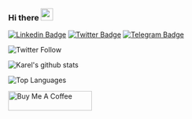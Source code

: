 ### Hi there <img src="https://media.giphy.com/media/hvRJCLFzcasrR4ia7z/giphy.gif" width="25px">

[![Linkedin Badge](https://img.shields.io/badge/-LinkedIn-0e76a8?style=flat-square&logo=Linkedin&logoColor=white)](https://www.linkedin.com/in/karel-diaz-alfonso-7737a6122/)
[![Twitter Badge](https://img.shields.io/badge/-Twitter-00acee?style=flat-square&logo=Twitter&logoColor=white)](https://twitter.com/KarelDiazA)
[![Telegram Badge](https://img.shields.io/badge/-Telegram-0088cc?style=flat-square&logo=Telegram&logoColor=white)](https://t.me/KarelDiazAlfonso)

![Twitter Follow](https://img.shields.io/twitter/follow/kareldiaza?color=%20%2300acee&label=Follow%20me%20on%20Twitter&style=for-the-badge) 



![Karel's github stats](https://github-readme-stats.vercel.app/api?username=KarelDiaz&show_icons=true&title_color=fff&icon_color=00d2ff&text_color=00d2ff&bg_color=444)

![Top Languages](https://github-readme-stats.vercel.app/api/top-langs/?username=KarelDiaz&layout=compact)

<a href="https://www.buymeacoffee.com/kareldiaz" target="_blank" rel="noreferrer nofollow">
  <img src="https://cdn.buymeacoffee.com/buttons/default-red.png" alt="Buy Me A Coffee" height="40" width="170" >
</a>
